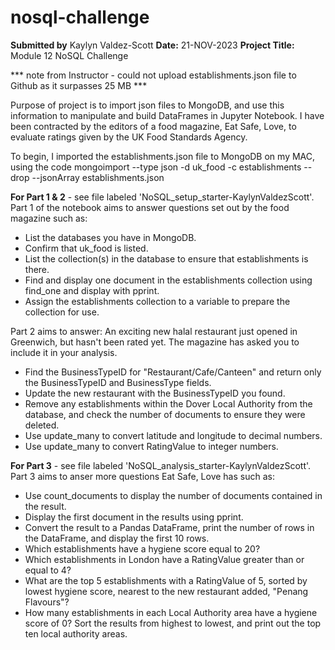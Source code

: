 # nosql-challenge
**Submitted by** Kaylyn Valdez-Scott **Date:** 21-NOV-2023 **Project Title:** Module 12 NoSQL Challenge

*** note from Instructor - could not upload establishments.json file to Github as it surpasses 25 MB ***

Purpose of project is to import json files to MongoDB, and use this information to manipulate and build DataFrames in Jupyter Notebook. I have been contracted by the editors of a food magazine, Eat Safe, Love, to evaluate ratings given by the UK Food Standards Agency.

To begin, I imported the establishments.json file to MongoDB on my MAC, using the code mongoimport --type json -d uk_food -c establishments --drop --jsonArray establishments.json

**For Part 1 & 2** - see file labeled 'NoSQL_setup_starter-KaylynValdezScott'. 
Part 1 of the notebook aims to answer questions set out by the food magazine such as:

- List the databases you have in MongoDB. 
- Confirm that uk_food is listed.
- List the collection(s) in the database to ensure that establishments is there.
- Find and display one document in the establishments collection using find_one and display with pprint.
- Assign the establishments collection to a variable to prepare the collection for use.

Part 2 aims to answer:
An exciting new halal restaurant just opened in Greenwich, but hasn't been rated yet. The magazine has asked you to include it in your analysis. 
- Find the BusinessTypeID for "Restaurant/Cafe/Canteen" and return only the BusinessTypeID and BusinessType fields.
- Update the new restaurant with the BusinessTypeID you found.
- Remove any establishments within the Dover Local Authority from the database, and check the number of documents to ensure they were deleted.
- Use update_many to convert latitude and longitude to decimal numbers.
- Use update_many to convert RatingValue to integer numbers.


**For Part 3** - see file labeled 'NoSQL_analysis_starter-KaylynValdezScott'.
Part 3 aims to anser more questions Eat Safe, Love has such as:

- Use count_documents to display the number of documents contained in the result.
- Display the first document in the results using pprint.
- Convert the result to a Pandas DataFrame, print the number of rows in the DataFrame, and display the first 10 rows.
- Which establishments have a hygiene score equal to 20?
- Which establishments in London have a RatingValue greater than or equal to 4?
- What are the top 5 establishments with a RatingValue of 5, sorted by lowest hygiene score, nearest to the new restaurant added, "Penang Flavours"?
- How many establishments in each Local Authority area have a hygiene score of 0? Sort the results from highest to lowest, and print out the top ten local authority areas.
